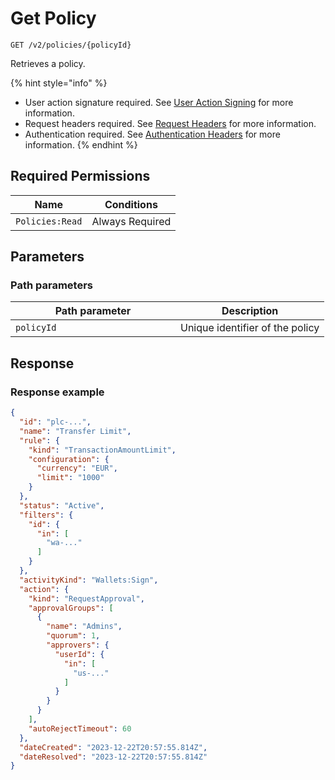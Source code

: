 # Get Policy

`GET /v2/policies/{policyId}`

Retrieves a policy.

{% hint style="info" %}
* User action signature required. See [User Action Signing](../../authentication/user-action-signing/) for more information.
* Request headers required. See [Request Headers](../../../getting-started/request-headers.md) for more information.
* Authentication required. See [Authentication Headers](../../../getting-started/request-headers.md#authentication-headers) for more information.
{% endhint %}

## Required Permissions

| Name            | Conditions      |
| --------------- | --------------- |
| `Policies:Read` | Always Required |

## Parameters <a href="#parameters.1" id="parameters.1"></a>

### Path parameters <a href="#path-parameters" id="path-parameters"></a>

<table><thead><tr><th width="248">Path parameter</th><th>Description</th></tr></thead><tbody><tr><td><code>policyId</code></td><td>Unique identifier of the policy</td></tr></tbody></table>

## Response <a href="#response" id="response"></a>

### Response example <a href="#response-example" id="response-example"></a>

```json
{
  "id": "plc-...",
  "name": "Transfer Limit",
  "rule": {
    "kind": "TransactionAmountLimit",
    "configuration": {
      "currency": "EUR",
      "limit": "1000"
    }
  },
  "status": "Active",
  "filters": {
    "id": {
      "in": [
        "wa-..."
      ]
    }
  },
  "activityKind": "Wallets:Sign",
  "action": {
    "kind": "RequestApproval",
    "approvalGroups": [
      {
        "name": "Admins",
        "quorum": 1,
        "approvers": {
          "userId": {
            "in": [
              "us-..."
            ]
          }
        }
      }
    ],
    "autoRejectTimeout": 60
  },
  "dateCreated": "2023-12-22T20:57:55.814Z",
  "dateResolved": "2023-12-22T20:57:55.814Z"
}
```

